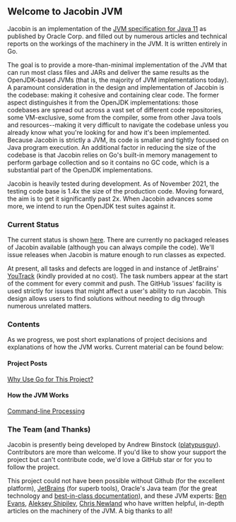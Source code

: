 ## Welcome to Jacobin JVM

Jacobin is an implementation of the [JVM specification for Java 11](https://docs.oracle.com/javase/specs/jvms/se11/html/) as published by Oracle Corp. and filled out by numerous articles and technical reports on the workings of the machinery in the JVM. It is written entirely in Go. 

The goal is to provide a more-than-minimal implementation of the JVM that can run most class files and JARs and deliver the same results as the OpenJDK-based JVMs (that is, the majority of JVM implementations today). A paramount consideration in the design and implementation of Jacobin is the codebase: making it cohesive and containing clear code. The former aspect distinguishes it from the OpenJDK implementations: those codebases are spread out across a vast set of different code repositories, some VM-exclusive, some from the compiler, some from other Java tools and resources--making it very difficult to navigate the codebase unless you already know what you're looking for and how it's been implemented. Because Jacobin is strictly a JVM, its code is smaller and tightly focused on Java program execution. An additional factor in reducing the size of the codebase is that Jacobin relies on Go's built-in memory management to perform garbage collection and so it contains no GC code, which is a substantial part of the OpenJDK implementations.

Jacobin is heavily tested during development. As of November 2021, the testing code base is 1.4x the size of the production code. Moving forward, the aim is to get it significantly past 2x. When Jacobin advances some more, we intend to run the OpenJDK test suites against it. 

### Current Status

The current status is shown [here](https://github.com/platypusguy/jacobin). There are currently no packaged releases of Jacobin available (although you can always compile the code). We'll issue releases when Jacobin is mature enough to run classes as expected.

At present, all tasks and defects are logged in and instance of JetBrains' [YouTrack](https://www.jetbrains.com/youtrack/) (kindly provided at no cost). The task numbers appear at the start of the comment for every commit and push. The GitHub 'issues' facility is used strictly for issues that might affect a user's ability to run Jacobin. This design allows users to find solutions without needing to dig through numerous unrelated matters. 

### Contents

As we progress, we post short explanations of project decisions and explanations of how the JVM works. Current material can be found below:

#### Project Posts
[Why Use Go for This Project?](http://binstock.blogspot.com/2021/08/a-whole-new-project-jvm.html)

#### How the JVM Works
[Command-line Processing](https://github.com/platypusguy/jacobin/wiki/Command-line-Processing)

### The Team (and Thanks)
Jacobin is presently being developed by Andrew Binstock ([platypusguy](https://github.com/platypusguy/)). Contributors are more than welcome. If you'd like to show your support the project but can't contribute code, we'd love a GitHub star or for you to follow the project. 

This project could not have been possible without Github (for the excellent platform), [JetBrains](https://www.jetbrains.com/go/) (for superb tools), Oracle's Java team (for the great technology and [best-in-class documentation](https://docs.oracle.com/javase/specs/index.html)), and these JVM experts: [Ben Evans](https://github.com/kittylyst), [Aleksey Shipilev](https://shipilev.net/), [Chris Newland](https://github.com/sponsors/chriswhocodes) who have written helpful, in-depth articles on the machinery of the JVM. A big thanks to all!
